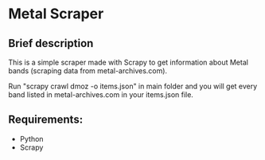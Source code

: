 # Metal Scraper

## Brief description

This is a simple scraper made with Scrapy to get information about Metal bands (scraping data from metal-archives.com).

Run "scrapy crawl dmoz -o items.json" in main folder and you will get every band listed in metal-archives.com in your items.json file.

## Requirements:

* Python
* Scrapy
